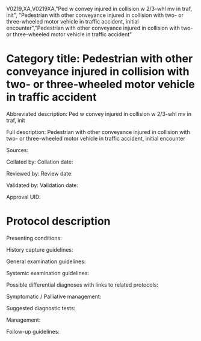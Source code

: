 V0219,XA,V0219XA,"Ped w convey injured in collision w 2/3-whl mv in traf, init", "Pedestrian with other conveyance injured in collision with two- or three-wheeled motor vehicle in traffic accident, initial encounter","Pedestrian with other conveyance injured in collision with two- or three-wheeled motor vehicle in traffic accident"
# Category title: Pedestrian with other conveyance injured in collision with two- or three-wheeled motor vehicle in traffic accident

Abbreviated description: Ped w convey injured in collision w 2/3-whl mv in traf, init

Full description: Pedestrian with other conveyance injured in collision with two- or three-wheeled motor vehicle in traffic accident, initial encounter

Sources:

Collated by:
Collation date:

Reviewed by:
Review date:

Validated by:
Validation date:

Approval UID:

# Protocol description

Presenting conditions:

History capture guidelines:

General examination guidelines:

Systemic examination guidelines:

Possible differential diagnoses with links to related protocols:

Symptomatic / Palliative management:

Suggested diagnostic tests:

Management:

Follow-up guidelines:
